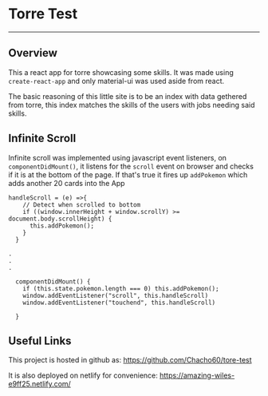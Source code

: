 # Torre Test

------

## Overview

This a react app for torre showcasing some skills. It was made using `create-react-app` and only material-ui was used aside from react.

The basic reasoning of this little site is to be an index with data gethered from torre, this index matches the skills of the users with jobs needing said skills.

## **Infinite Scroll**

Infinite scroll was implemented using javascript event listeners, on `componentDidMount()`, it listens  for the `scroll` event on browser and checks if it is at the bottom of the page. If that's true it fires up `addPokemon` which adds another 20 cards into the App

```
handleScroll = (e) =>{
    // Detect when scrolled to bottom
    if ((window.innerHeight + window.scrollY) >= document.body.scrollHeight) {
      this.addPokemon();
    }
  }

.
.
.

  componentDidMount() {
    if (this.state.pokemon.length === 0) this.addPokemon();
    window.addEventListener("scroll", this.handleScroll)
    window.addEventListener("touchend", this.handleScroll)
    
  }
```

## Useful Links

This project is hosted in github as: https://github.com/Chacho60/tore-test

It is also deployed on netlify for convenience: https://amazing-wiles-e9ff25.netlify.com/
